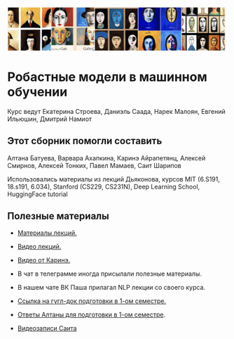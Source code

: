 ![image](images/dalle.png)

# **Робастные модели в машинном обучении**

Курс ведут Екатерина Строева, Даниэль Саада, Нарек Малоян, Евгений Ильюшин, Дмитрий Намиот

## Этот сборник помогли составить 
Алтана Батуева, Варвара Ахапкина, Каринэ Айрапетянц, Алексей Смирнов, Алексей Тонких, Павел Мамаев, Саит Шарипов

Использовались материалы из лекций Дьяконова, курсов MIT (6.S191, 18.s191, 6.034), Stanford (CS229, CS231N), Deep Learning School, HuggingFace tutorial

## Полезные материалы

-   [Материалы
    лекций.](https://drive.google.com/drive/folders/1u4NoJvY7buZH81Cs52RIPNcBmgK4q38I)

-   [Видео
    лекций.](https://drive.google.com/drive/folders/1bOVd7SCPktI0Lf7kMKbS3acH7yFnyHh_)

-   [Видео от Каринэ.](https://disk.yandex.ru/d/tYn2HH1XOqHkpQ)

-   В чат в телеграмме иногда присылали полезные материалы.

-   В нашем чате ВК Паша прилагал NLP лекции со своего курса.

-   [Ссылка на гугл-док подготовки в 1-ом
    семестре.](https://docs.google.com/document/d/1RrpWw9zke-gXQFMZad1oDo_CEtAO9lkCACrCUs9Faz8/edit?usp=sharing)

-   [Ответы Алтаны для подготовки в 1-ом
    семестре](https://www.overleaf.com/read/jqnskfhpdsbs).

-   [Видеозаписи Саита](https://disk.yandex.ru/d/aWl2QwfFi0RW6Q)

